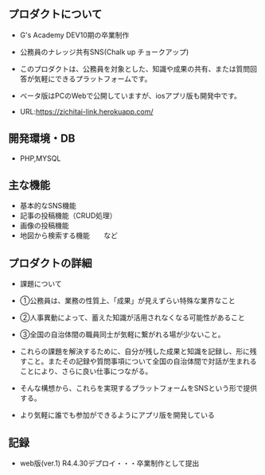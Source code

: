 ## プロダクトについて
- G's Academy DEV10期の卒業制作
- 公務員のナレッジ共有SNS(Chalk up チョークアップ)
- このプロダクトは、公務員を対象とした、知識や成果の共有、または質問回答が気軽にできるプラットフォームです。
- ベータ版はPCのWebで公開していますが、iosアプリ版も開発中です。

- URL:https://zichitai-link.herokuapp.com/


## 開発環境・DB
- PHP,MYSQL

## 主な機能
- 基本的なSNS機能
- 記事の投稿機能（CRUD処理）
- 画像の投稿機能
- 地図から検索する機能　　など


## プロダクトの詳細
- 課題について
- ①公務員は、業務の性質上、「成果」が見えずらい特殊な業界なこと
- ②人事異動によって、蓄えた知識が活用されなくなる可能性があること
- ③全国の自治体間の職員同士が気軽に繋がれる場が少ないこと。

- これらの課題を解決するために、自分が残した成果と知識を記録し、形に残すこと。またその記録や質問事項について全国の自治体間で対話が生まれることにより、さらに良い仕事につながる。
- そんな構想から、これらを実現するプラットフォームをSNSという形で提供する。
- より気軽に誰でも参加ができるようにアプリ版を開発している

## 記録
- web版(ver.1) R4.4.30デプロイ・・・卒業制作として提出

